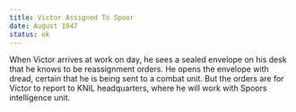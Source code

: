 ```yaml
---
title: Victor Assigned To Spoor
date: August 1947 
status: ok
---
```

When Victor arrives at work on day, he sees a sealed envelope on his desk that he knows to be reassignment orders. He opens the envelope with dread, certain that he is being sent to a combat unit. But the orders are for Victor to report to KNIL headquarters, where he will work with Spoors intelligence unit.   
